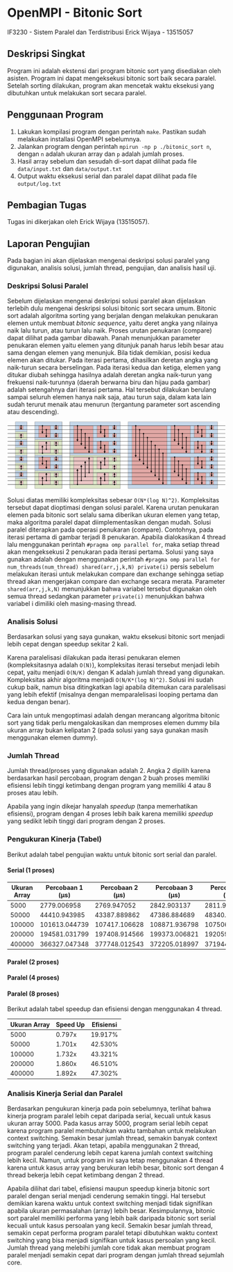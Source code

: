 # OpenMPI - Bitonic Sort
IF3230 - Sistem Paralel dan Terdistribusi
Erick Wijaya - 13515057

## Deskripsi Singkat
Program ini adalah ekstensi dari program bitonic sort yang disediakan oleh asisten. 
Program ini dapat mengeksekusi bitonic sort baik secara paralel. 
Setelah sorting dilakukan, program akan mencetak waktu eksekusi 
yang dibutuhkan untuk melakukan sort secara paralel. 

## Penggunaan Program
1. Lakukan kompilasi program dengan perintah ```make```. Pastikan sudah melakukan installasi OpenMPI sebelumnya. 
2. Jalankan program dengan perintah ```mpirun -np p ./bitonic_sort n```, dengan ```n``` adalah ukuran array dan ```p``` adalah jumlah proses.
3. Hasil array sebelum dan sesudah di-sort dapat dilihat pada file ```data/input.txt``` dan ```data/output.txt```
4. Output waktu eksekusi serial dan paralel dapat dilihat pada file ```output/log.txt```

## Pembagian Tugas
Tugas ini dikerjakan oleh Erick Wijaya (13515057). 

## Laporan Pengujian
Pada bagian ini akan dijelaskan mengenai deskripsi solusi paralel yang digunakan, analisis solusi, jumlah thread, pengujian, dan analisis hasil uji. 

### Deskripsi Solusi Paralel
Sebelum dijelaskan mengenai deskripsi solusi paralel akan dijelaskan terlebih dulu mengenai deskripsi solusi bitonic sort secara umum.
Bitonic sort adalah algoritma sorting yang berjalan dengan melakukan penukaran elemen untuk membuat *bitonic sequence*, yaitu deret angka 
yang nilainya naik lalu turun, atau turun lalu naik. Proses urutan penukaran (compare) dapat dilihat pada gambar dibawah. Panah 
menunjukkan parameter penukaran elemen yaitu elemen yang ditunjuk panah harus lebih besar atau sama dengan elemen yang menunjuk. 
Bila tidak demikian, posisi kedua elemen akan ditukar. Pada iterasi pertama, dihasilkan deretan angka yang naik-turun secara berselingan. 
Pada iterasi kedua dan ketiga, elemen yang ditukar diubah sehingga hasilnya adalah deretan angka naik-turun yang frekuensi naik-turunnya (daerah berwarna biru dan hijau pada gambar) adalah
setengahnya dari iterasi pertama. Hal tersebut dilakukan berulang sampai seluruh elemen hanya naik saja, atau turun saja, dalam kata lain 
sudah terurut menaik atau menurun (tergantung parameter sort ascending atau descending). 

![bitonic_sort](img/bitonic_sort.png)

Solusi diatas memiliki kompleksitas sebesar ```O(N*(log N)^2)```. Kompleksitas tersebut dapat dioptimasi dengan solusi paralel. 
Karena urutan penukaran elemen pada bitonic sort selalu sama diberikan ukuran elemen yang tetap, maka algoritma paralel dapat 
diimplementasikan dengan mudah. Solusi paralel diterapkan pada operasi penukaran (compare). Contohnya, pada iterasi pertama
di gambar terjadi 8 penukaran. Apabila dialokasikan 4 thread lalu menggunakan perintah ```#pragma omp parallel for```, maka 
setiap thread akan mengeksekusi 2 penukaran pada iterasi pertama. Solusi yang saya gunakan adalah dengan menggunakan perintah 
```#pragma omp parallel for num_threads(num_thread) shared(arr,j,k,N) private(i)``` persis sebelum melakukan iterasi untuk 
melakukan compare dan exchange sehingga setiap thread akan mengerjakan compare dan exchange secara merata. Parameter ```shared(arr,j,k,N)``` 
menunjukkan bahwa variabel tersebut digunakan oleh semua thread sedangkan parameter ```private(i)``` menunjukkan bahwa variabel i 
dimiliki oleh masing-masing thread.

### Analisis Solusi
Berdasarkan solusi yang saya gunakan, waktu eksekusi bitonic sort menjadi lebih cepat dengan speedup sekitar 2 kali. 

Karena paralelisasi dilakukan pada iterasi 
penukaran elemen (kompleksitasnya adalah ```O(N)```), kompleksitas iterasi tersebut menjadi lebih cepat, yaitu menjadi 
```O(N/K)``` dengan K adalah jumlah thread yang digunakan. Kompleksitas akhir algoritma menjadi ```O(N/K*(log N)^2)```. 
Solusi ini sudah cukup baik, namun bisa ditingkatkan lagi apabila ditemukan cara paralelisasi yang lebih efektif 
(misalnya dengan memparalelisasi looping pertama dan kedua dengan benar). 

Cara lain untuk mengoptimasi adalah dengan merancang algoritma bitonic sort 
yang tidak perlu mengalokasikan dan memproses elemen dummy bila ukuran array bukan kelipatan 2 (pada solusi yang saya gunakan masih 
menggunakan elemen dummy). 

### Jumlah Thread
Jumlah thread/proses yang digunakan adalah 2. Angka 2 dipilih karena berdasarkan hasil percobaan, program dengan 2 buah 
proses memiliki efisiensi lebih tinggi ketimbang dengan program yang memiliki 4 atau 8 proses atau lebih. 

Apabila yang ingin dikejar hanyalah *speedup* (tanpa memerhatikan efisiensi), program dengan 4 proses lebih baik karena 
memiliki *speedup* yang sedikit lebih tinggi dari program dengan 2 proses. 

### Pengukuran Kinerja (Tabel)
Berikut adalah tabel pengujian waktu untuk bitonic sort serial dan paralel.

#### Serial (1 proses)
| **Ukuran Array** | **Percobaan 1 (μs)** | **Percobaan 2 (μs)** | **Percobaan 3 (μs)** | **Percobaan 4 (μs)** | **Percobaan 5 (μs)** | **Rata-Rata (μs)** |
| ------------ | ------------------------ | -------------------- | -------------------- | -------------------- | -------------------- | ------------------ |
| 5000   | 2779.006958   | 2769.947052   | 2842.903137   | 2811.908722   | 2795.934677   | 2799.940109   |
| 50000  | 44410.943985  | 43387.889862  | 47386.884689  | 48340.082169  | 48374.891281  | 46380.138397  |
| 100000 | 101613.044739 | 107417.106628 | 108871.936798 | 107506.990433 | 92660.903931  | 103613.996506 |
| 200000 | 194581.031799 | 197408.914566 | 199373.006821 | 192059.040070 | 196392.059326 | 195962.810516 |
| 400000 | 366327.047348 | 377748.012543 | 372205.018997 | 371944.904327 | 364811.897278 | 370607.376099 |

#### Paralel (2 proses) 

#### Paralel (4 proses) 

#### Paralel (8 proses) 

Berikut adalah tabel speedup dan efisiensi dengan menggunakan 4 thread. 

| **Ukuran Array** | **Speed Up** | **Efisiensi** |
| ------------ | --- | --- |
| 5000         |  0.797x   |  19.917%   |
| 50000        |  1.701x   |  42.530%   |
| 100000       |  1.732x   |  43.321%   |
| 200000       |  1.860x   |  46.510%   |
| 400000       |  1.892x   |  47.302%   |

### Analisis Kinerja Serial dan Paralel
Berdasarkan pengukuran kinerja pada poin sebelumnya, terlihat bahwa kinerja program paralel lebih cepat daripada serial, 
kecuali untuk kasus ukuran array 5000. Pada kasus array 5000, program serial lebih cepat karena program paralel membutuhkan waktu 
tambahan untuk melakukan context switching. Semakin besar jumlah thread, semakin banyak context switching yang terjadi. Akan tetapi, 
apabila menggunakan 2 thread, program paralel cenderung lebih cepat karena jumlah context switching lebih kecil. Namun, untuk program ini
saya tetap menggunakan 4 thread karena untuk kasus array yang 
berukuran lebih besar, bitonic sort dengan 4 thread bekerja lebih cepat ketimbang dengan 2 thread.

Apabila dilihat dari tabel, efisiensi maupun speedup kinerja bitonic sort paralel dengan serial menjadi cenderung semakin tinggi. Hal tersebut demikian karena waktu untuk context switching menjadi tidak signifikan apabila 
ukuran permasalahan (array) lebih besar. Kesimpulannya, bitonic sort paralel memiliki performa yang lebih baik daripada 
bitonic sort serial kecuali untuk kasus persoalan yang kecil. Semakin besar jumlah thread, semakin cepat performa program paralel 
tetapi dibutuhkan waktu context switching yang bisa menjadi signifikan untuk kasus persoalan yang kecil. Jumlah thread yang melebihi 
jumlah core tidak akan membuat program paralel menjadi semakin cepat dari program dengan jumlah thread sejumlah core. 
